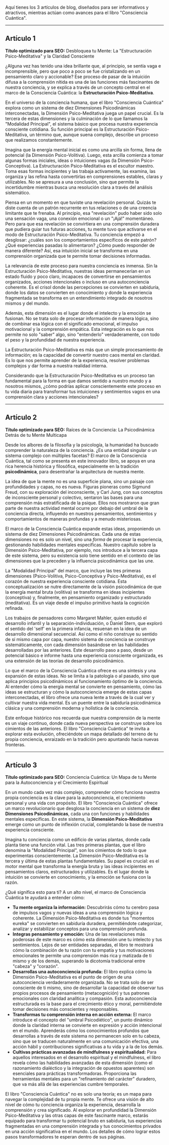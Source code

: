 Aquí tienes los 3 artículos de blog, diseñados para ser informativos y atractivos, mientras actúan como avances para el libro "Consciencia Cuántica".

---

## Artículo 1

**Título optimizado para SEO:** Desbloquea tu Mente: La "Estructuración Psico-Meditativa" y la Claridad Consciente



¿Alguna vez has tenido una idea brillante que, al principio, se sentía vaga e incomprensible, pero que poco a poco se fue cristalizando en un pensamiento claro y accionable? Ese proceso de pasar de la intuición difusa a la comprensión nítida es una de las funciones más fascinantes de nuestra conciencia, y se explica a través de un concepto central en el marco de la Consciencia Cuántica: la **Estructuración Psico-Meditativa**.

En el universo de la conciencia humana, que el libro "Consciencia Cuántica" explora como un sistema de diez Dimensiones Psicodinámicas interconectadas, la Dimensión Psico-Meditativa juega un papel crucial. Es la tercera de estas dimensiones y la culminación de lo que llamamos la "Modalidad Principal", el sistema básico que procesa nuestra experiencia consciente cotidiana. Su función principal es la Estructuración Psico-Meditativa, un término que, aunque suena complejo, describe un proceso que realizamos constantemente.

Imagina que la energía mental inicial es como una arcilla sin forma, llena de potencial (la Dimensión Psico-Volitiva). Luego, esta arcilla comienza a tomar algunas formas iniciales, ideas o intuiciones vagas (la Dimensión Psico-Conceptiva). La Estructuración Psico-Meditativa es el escultor maestro. Toma esas formas incipientes y las trabaja activamente, las examina, las organiza y las refina hasta convertirlas en comprensiones estables, claras y utilizables. No se apresura a una conclusión, sino que permite la incertidumbre mientras busca una resolución clara a través del análisis sistemático.

Piensa en un momento en que tuviste una revelación personal. Quizás te diste cuenta de un patrón recurrente en tus relaciones o de una creencia limitante que te frenaba. Al principio, esa "revelación" pudo haber sido solo una sensación vaga, una conexión emocional o un "¡Ajá!" momentáneo. Pero para que esa revelación se convirtiera en una comprensión duradera que pudiera guiar tus futuras acciones, tu mente tuvo que activarse en el modo de Estructuración Psico-Meditativa. Tu conciencia empezó a desglosar: ¿cuáles son los comportamientos específicos de este patrón? ¿Qué experiencias pasadas lo alimentaron? ¿Cómo puedo responder de manera diferente? Así, esa intuición inicial se transforma en una comprensión organizada que te permite tomar decisiones informadas.

La relevancia de este proceso para nuestra conciencia es inmensa. Sin la Estructuración Psico-Meditativa, nuestras ideas permanecerían en un estado fluido y poco claro, incapaces de convertirse en pensamientos organizados, acciones intencionales o incluso en una autoconciencia coherente. Es el crisol donde las percepciones se convierten en sabiduría, donde los datos se convierten en conocimiento y donde la experiencia fragmentada se transforma en un entendimiento integrado de nosotros mismos y del mundo.

Además, esta dimensión es el lugar donde el intelecto y la emoción se fusionan. No se trata solo de procesar información de manera lógica, sino de combinar esa lógica con el significado emocional, el impulso motivacional y la comprensión empática. Esta integración es lo que nos permite no solo "saber" algo, sino "entenderlo" verdaderamente, con todo el peso y la profundidad de nuestra experiencia.

La Estructuración Psico-Meditativa es más que un simple procesamiento de información; es la capacidad de convertir nuestro caos mental en claridad. Es lo que nos permite aprender de la experiencia, resolver problemas complejos y dar forma a nuestra realidad interna.

Considerando que la Estructuración Psico-Meditativa es un proceso tan fundamental para la forma en que damos sentido a nuestro mundo y a nosotros mismos, ¿cómo podrías aplicar conscientemente este proceso en tu vida diaria para transformar tus intuiciones y sentimientos vagos en una comprensión clara y acciones intencionales?

---

## Artículo 2

**Título optimizado para SEO:** Raíces de la Conciencia: La Psicodinámica Detrás de tu Mente Multicapa



Desde los albores de la filosofía y la psicología, la humanidad ha buscado comprender la naturaleza de la conciencia. ¿Es una entidad singular o un sistema complejo con múltiples facetas? El marco de la Consciencia Cuántica, tal como se presenta en este innovador libro, se apoya en una rica herencia histórica y filosófica, especialmente en la tradición **psicodinámica**, para desentrañar la arquitectura de nuestra mente.

La idea de que la mente no es una superficie plana, sino un paisaje con profundidades y capas, no es nueva. Figuras pioneras como Sigmund Freud, con su exploración del inconsciente, y Carl Jung, con sus conceptos de inconsciente personal y colectivo, sentaron las bases para una comprensión más estratificada de la psique. Ellos nos mostraron que gran parte de nuestra actividad mental ocurre por debajo del umbral de la conciencia directa, influyendo en nuestros pensamientos, sentimientos y comportamientos de maneras profundas y a menudo misteriosas.

El marco de la Consciencia Cuántica expande estas ideas, proponiendo un sistema de diez Dimensiones Psicodinámicas. Cada una de estas dimensiones no es solo un nivel, sino una *forma* de procesar la experiencia, gestionando habilidades mentales específicas. Nuestro capítulo sobre la Dimensión Psico-Meditativa, por ejemplo, nos introduce a la tercera capa de este sistema, pero su existencia solo tiene sentido en el contexto de las dimensiones que la preceden y la influencia psicodinámica que las une.

La "Modalidad Principal" del marco, que incluye las tres primeras dimensiones (Psico-Volitiva, Psico-Conceptiva y Psico-Meditativa), es el corazón de nuestra experiencia consciente cotidiana. Esta conceptualización se nutre directamente de la visión psicodinámica de que la energía mental bruta (volitiva) se transforma en ideas incipientes (conceptiva) y, finalmente, en pensamiento organizado y estructurado (meditativa). Es un viaje desde el impulso primitivo hasta la cognición refinada.

Los trabajos de pensadores como Margaret Mahler, quien estudió el desarrollo infantil y la separación-individuación, o Daniel Stern, que exploró el sentido del 'self' en la primera infancia, resuenan en la idea de un desarrollo dimensional secuencial. Así como el niño construye su sentido de sí mismo capa por capa, nuestro sistema de conciencia se construye sistemáticamente, con cada dimensión basándose en las habilidades desarrolladas por las anteriores. Este desarrollo paso a paso, desde un potencial básico e informe hasta una experiencia consciente organizada, es una extensión de las teorías de desarrollo psicodinámico.

Lo que el marco de la Consciencia Cuántica ofrece es una síntesis y una expansión de estas ideas. No se limita a la patología o al pasado, sino que aplica principios psicodinámicos al funcionamiento óptimo de la conciencia. Al entender cómo la energía mental se convierte en pensamiento, cómo las ideas se estructuran y cómo la autoconciencia emerge de estas capas interconectadas, el libro ofrece una nueva lente a través de la cual ver y cultivar nuestra vida mental. Es un puente entre la sabiduría psicodinámica clásica y una comprensión moderna y holística de la conciencia.

Este enfoque histórico nos recuerda que nuestra comprensión de la mente es un viaje continuo, donde cada nueva perspectiva se construye sobre los cimientos de las anteriores. El libro "Consciencia Cuántica" te invita a explorar esta evolución, ofreciéndote un mapa detallado del terreno de tu propia conciencia, enraizado en la tradición pero apuntando hacia nuevas fronteras.

---

## Artículo 3

**Título optimizado para SEO:** Conciencia Cuántica: Un Mapa de tu Mente para la Autoconciencia y el Crecimiento Espiritual



En un mundo cada vez más complejo, comprender cómo funciona nuestra propia conciencia es la clave para la autoconciencia, el crecimiento personal y una vida con propósito. El libro "Consciencia Cuántica" ofrece un marco revolucionario que desglosa la conciencia en un sistema de **diez Dimensiones Psicodinámicas**, cada una con funciones y habilidades mentales específicas. En este sistema, la **Dimensión Psico-Meditativa** emerge como un punto de inflexión crucial, completando la base de nuestra experiencia consciente.

Imagina tu conciencia como un edificio de varias plantas, donde cada planta tiene una función vital. Las tres primeras plantas, que el libro denomina la "Modalidad Principal", son los cimientos de todo lo que experimentas conscientemente. La Dimensión Psico-Meditativa es la tercera y última de estas plantas fundamentales. Su papel es crucial: es el motor mental que transforma la energía bruta y las ideas incipientes en pensamientos claros, estructurados y utilizables. Es el lugar donde la intuición se convierte en conocimiento, y la emoción se fusiona con la razón.

¿Qué significa esto para ti? A un alto nivel, el marco de Consciencia Cuántica te ayudará a entender cómo:

*   **Tu mente organiza la información:** Descubrirás cómo tu cerebro pasa de impulsos vagos y nuevas ideas a una comprensión lógica y coherente. La Dimensión Psico-Meditativa es donde tus "momentos eureka" se convierten en sabiduría duradera, permitiéndote categorizar, analizar y estabilizar conceptos para una comprensión profunda.
*   **Integras pensamiento y emoción:** Una de las revelaciones más poderosas de este marco es cómo esta dimensión une tu intelecto y tus sentimientos. Lejos de ser entidades separadas, el libro te mostrará cómo la combinación de tu razón con tu empatía y tus motivaciones emocionales te permite una comprensión más rica y matizada de ti mismo y de los demás, superando la dicotomía tradicional entre "cabeza" y "corazón".
*   **Desarrollas una autoconciencia profunda:** El libro explica cómo la Dimensión Psico-Meditativa es el punto de origen de una autoconciencia verdaderamente organizada. No se trata solo de ser consciente de ti mismo, sino de desarrollar la capacidad de observar tus propios procesos de pensamiento (metacognición) y tus patrones emocionales con claridad analítica y compasión. Esta autoconciencia estructurada es la base para el crecimiento ético y moral, permitiéndote tomar decisiones más conscientes y responsables.
*   **Transformas tu comprensión interna en acción externa:** El marco introduce el concepto del "umbral Psicodiético", un punto dinámico donde la claridad interna se convierte en expresión y acción intencional en el mundo. Aprenderás cómo los conocimientos profundos que desarrollas a través de este sistema no permanecen solo en tu cabeza, sino que se traducen naturalmente en una comunicación efectiva, una acción hábil y contribuciones significativas a tu vida y a la de los demás.
*   **Cultivas prácticas avanzadas de mindfulness y espiritualidad:** Para aquellos interesados en el desarrollo espiritual y el mindfulness, el libro revela cómo las habilidades avanzadas de esta dimensión (como el razonamiento dialéctico y la integración de opuestos aparentes) son esenciales para prácticas transformadoras. Proporciona las herramientas mentales para un "refinamiento del carácter" duradero, que va más allá de las experiencias cumbre temporales.

El libro "Consciencia Cuántica" no es solo una teoría; es un mapa para navegar la complejidad de tu propia mente. Te ofrece una visión de alto nivel de cómo tu conciencia organiza la experiencia, desarrolla la comprensión y crea significado. Al explorar en profundidad la Dimensión Psico-Meditativa y las otras capas de este fascinante marco, estarás equipado para transformar tu potencial bruto en sabiduría, tus experiencias fragmentadas en una comprensión integrada y tus conocimientos privados en una acción significativa en el mundo. Los detalles de cómo lograr estos pasos transformadores te esperan dentro de sus páginas.